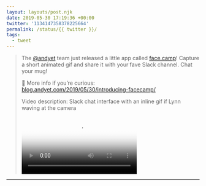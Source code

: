 ```yaml
---
layout: layouts/post.njk
date: 2019-05-30 17:19:36 +00:00
twitter: '1134147358378225664'
permalink: /status/{{ twitter }}/
tags: 
  - tweet
---
```


> The [@andyet](https://twitter.com/andyet) team just released a little app called [face.camp](https://face.camp)! Capture a short animated gif and share it with your fave Slack channel. Chat your mug!
> 
> 📝 More info if you’re curious: [blog.andyet.com/2019/05/30/introducing-facecamp/](https://blog.andyet.com/2019/05/30/introducing-facecamp/)
> 
> <p class="sr-only">Video description: Slack chat interface with an inline gif if Lynn waving at the camera</p>
> 
> <video controls loop preload="metadata" poster="/img/D71Mr2IUIAA_hwI.jpg"><source src="/img/1134147358378225664-D71Mr2IUIAA_hwI.mp4">Your browser does not support the video tag.</video>

---
